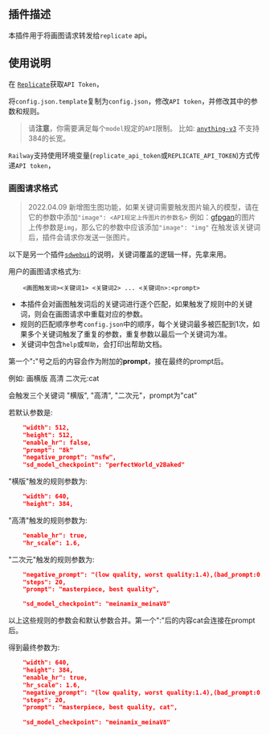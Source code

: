 ## 插件描述

本插件用于将画图请求转发给`replicate` api。

## 使用说明

在 [`Replicate`](https://replicate.com/)获取`API Token`，

将`config.json.template`复制为`config.json`，修改`API token`，并修改其中的参数和规则。

> 请**注意**，你需要满足每个`model`规定的`API`限制。
> 比如: [`anything-v3`](https://replicate.com/cjwbw/anything-v3-better-vae/api) 不支持384的长宽。

`Railway`支持使用环境变量(`replicate_api_token`或`REPLICATE_API_TOKEN`)方式传递`API token`，

### 画图请求格式

> 2022.04.09 新增图生图功能，如果关键词需要触发图片输入的模型，请在它的参数中添加```"image": <API规定上传图片的参数名>```
> 例如：[gfpgan](https://replicate.com/tencentarc/gfpgan/api)的图片上传参数是`img`，那么它的参数中应该添加```"image": "img"```
> 在触发该关键词后，插件会请求你发送一张图片。

以下是另一个插件[`sdwebui`](https://github.com/lanvent/plugin_sdwebui)的说明，关键词覆盖的逻辑一样，先拿来用。

用户的画图请求格式为:

```
    <画图触发词><关键词1> <关键词2> ... <关键词n>:<prompt> 
```

- 本插件会对画图触发词后的关键词进行逐个匹配，如果触发了规则中的关键词，则会在画图请求中重载对应的参数。
- 规则的匹配顺序参考`config.json`中的顺序，每个关键词最多被匹配到1次，如果多个关键词触发了重复的参数，重复参数以最后一个关键词为准。
- 关键词中包含`help`或`帮助`，会打印出帮助文档。

第一个"**:**"号之后的内容会作为附加的**prompt**，接在最终的prompt后。

例如: 画横版 高清 二次元:cat

会触发三个关键词 "横版", "高清", "二次元"，prompt为"cat"

若默认参数是:
```json
    "width": 512,
    "height": 512,
    "enable_hr": false,
    "prompt": "8k"
    "negative_prompt": "nsfw",
    "sd_model_checkpoint": "perfectWorld_v2Baked"
```

"横版"触发的规则参数为:
```json
    "width": 640,
    "height": 384,
```

"高清"触发的规则参数为:
```json
    "enable_hr": true,
    "hr_scale": 1.6,
```

"二次元"触发的规则参数为:
```json
    "negative_prompt": "(low quality, worst quality:1.4),(bad_prompt:0.8), (monochrome:1.1), (greyscale)",
    "steps": 20,
    "prompt": "masterpiece, best quality",

    "sd_model_checkpoint": "meinamix_meinaV8"
```

以上这些规则的参数会和默认参数合并。第一个":"后的内容cat会连接在prompt后。

得到最终参数为:
```json
    "width": 640,
    "height": 384,
    "enable_hr": true,
    "hr_scale": 1.6,
    "negative_prompt": "(low quality, worst quality:1.4),(bad_prompt:0.8), (monochrome:1.1), (greyscale)",
    "steps": 20,
    "prompt": "masterpiece, best quality, cat",
    
    "sd_model_checkpoint": "meinamix_meinaV8"
```
